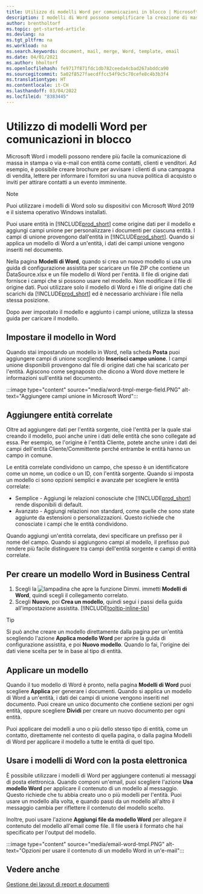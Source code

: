```yaml
---
title: Utilizzo di modelli Word per comunicazioni in blocco | Microsoft Docs
description: I modelli di Word possono semplificare la creazione di massa di documenti personalizzati per entità specifiche.
author: brentholtorf
ms.topic: get-started-article
ms.devlang: na
ms.tgt_pltfrm: na
ms.workload: na
ms.search.keywords: document, mail, merge, Word, template, email
ms.date: 04/01/2021
ms.author: bholtorf
ms.openlocfilehash: fe9717f871fdc1db782ceeda4cbad267abddca90
ms.sourcegitcommit: 5a02f8527faecdffcc54f9c5c70cefe8c4b3b3f4
ms.translationtype: HT
ms.contentlocale: it-CH
ms.lasthandoff: 03/04/2022
ms.locfileid: "8383445"
---
```

# <a name="using-word-templates-for-bulk-communication"></a>Utilizzo di modelli Word per comunicazioni in blocco
Microsoft Word i modelli possono rendere più facile la comunicazione di massa in stampa o via e-mail con entità come contatti, clienti e venditori. Ad esempio, è possibile creare brochure per avvisare i clienti di una campagna di vendita, lettere per informare i fornitori su una nuova politica di acquisto o inviti per attirare contatti a un evento imminente.

> [!NOTE]
> Puoi utilizzare i modelli di Word solo su dispositivi con Microsoft Word 2019 e il sistema operativo Windows installati.

Puoi usare entità in [!INCLUDE[prod_short](includes/prod_short.md)] come origine dati per il modello e aggiungi campi unione per personalizzare i documenti per ciascuna entità. I campi di unione provengono dall'entità in [!INCLUDE[prod_short](includes/prod_short.md)]. Quando si applica un modello di Word a un'entità, i dati dei campi unione vengono inseriti nel documento.

Nella pagina **Modelli di Word**, quando si crea un nuovo modello si usa una guida di configurazione assistita per scaricare un file ZIP che contiene un DataSource.xlsx e un file modello di Word per l'entità. Il file di origine dati fornisce i campi che si possono usare nel modello. Non modificare il file di origine dati. Puoi utilizzare solo il modello di Word e i file di origine dati che scarichi da [!INCLUDE[prod_short](includes/prod_short.md)] ed è necessario archiviare i file nella stessa posizione.

Dopo aver impostato il modello e aggiunto i campi unione, utilizza la stessa guida per caricare il modello.

## <a name="setting-up-the-template-in-word"></a>Impostare il modello in Word
Quando stai impostando un modello in Word, nella scheda **Posta** puoi aggiungere campi di unione scegliendo **Inserisci campo unione**. I campi unione disponibili provengono dal file di origine dati che hai scaricato per l'entità. Agiscono come segnaposto che dicono a Word dove mettere le informazioni sull'entità nel documento. 

:::image type="content" source="media/word-tmpl-merge-field.PNG" alt-text="Aggiungere campi unione in Microsoft Word":::

## <a name="adding-related-entities"></a>Aggiungere entità correlate
Oltre ad aggiungere dati per l'entità sorgente, cioè l'entità per la quale stai creando il modello, puoi anche unire i dati delle entità che sono collegate ad essa. Per esempio, se l'origine è l'entità Cliente, potete anche unire i dati dei campi dell'entità Cliente/Committente perché entrambe le entità hanno un campo in comune.

Le entità correlate condividono un campo, che spesso è un identificatore come un nome, un codice o un ID, con l'entità sorgente. Quando si imposta un modello ci sono opzioni semplici e avanzate per scegliere le entità correlate:

* Semplice - Aggiungi le relazioni conosciute che [!INCLUDE[prod_short](includes/prod_short.md)] rende disponibili di default.
* Avanzato - Aggiungi relazioni non standard, come quelle che sono state aggiunte da estensioni o personalizzazioni. Questo richiede che conosciate i campi che le entità condividono.

Quando aggiungi un'entità correlata, devi specificare un prefisso per il nome del campo. Quando si aggiungono campi al modello, il prefisso può rendere più facile distinguere tra campi dell'entità sorgente e campi di entità correlate.

## <a name="to-create-a-word-template-in-business-central"></a>Per creare un modello Word in Business Central
1. Scegli la ![lampadina che apre la funzione Dimmi.](media/ui-search/search_small.png "Dimmi cosa vuoi fare") immetti **Modelli di Word**, quindi scegli il collegamento correlato.
2. Scegli **Nuovo**, poi **Crea un modello**, quindi segui i passi della guida all'impostazione assistita. [!INCLUDE[tooltip-inline-tip](includes/tooltip-inline-tip_md.md)]

> [!TIP]
> Si può anche creare un modello direttamente dalla pagina per un'entità scegliendo l'azione **Applica modello Word** per aprire la guida di configurazione assistita, e poi **Nuovo modello**. Quando lo fai, l'origine dei dati viene scelta per te in base al tipo di entità.

## <a name="applying-a-template"></a>Applicare un modello
Quando il tuo modello di Word è pronto, nella pagina **Modelli di Word** puoi scegliere **Applica** per generare i documenti. Quando si applica un modello di Word a un'entità, i dati dei campi di unione vengono inseriti nel documento. Puoi creare un unico documento che contiene sezioni per ogni entità, oppure scegliere **Dividi** per creare un nuovo documento per ogni entità.

Puoi applicare dei modelli a uno o più dello stesso tipo di entità, come un contatto, direttamente nel contesto di quella pagina, o dalla pagina Modelli di Word per applicare il modello a tutte le entità di quel tipo.

## <a name="using-word-templates-with-email"></a>Usare i modelli di Word con la posta elettronica
È possibile utilizzare i modelli di Word per aggiungere contenuti ai messaggi di posta elettronica. Quando componi un'email, puoi scegliere l'azione **Usa modello Word** per applicare il contenuto di un modello al messaggio. Questo richiede che tu abbia creato uno o più modelli per l'entità. Puoi usare un modello alla volta, e quando passi da un modello all'altro il messaggio cambia per riflettere il contenuto del modello scelto.

Inoltre, puoi usare l'azione **Aggiungi file da modello Word** per allegare il contenuto del modello all'email come file. Il file userà il formato che hai specificato per l'output del modello.

:::image type="content" source="media/email-word-tmpl.PNG" alt-text="Opzioni per usare il contenuto di un modello Word in un'e-mail":::

## <a name="see-also"></a>Vedere anche
[Gestione dei layout di report e documenti](ui-manage-report-layouts.md)  
